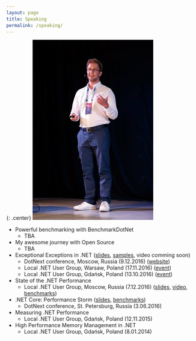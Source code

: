 ```yaml
---
layout: page
title: Speaking
permalink: /speaking/
---
```


{: .center}
![Me speaking](/images/mespeaking.jpg)

* Powerful benchmarking with BenchmarkDotNet
	- TBA
* My awesome journey with Open Source
	- TBA
* Exceptional Exceptions in .NET ([slides](https://assets.contentful.com/9n3x4rtjlya6/NWJyKzBY6iACOw4UYuw0Q/3fea68ae45dbc1741eb3b97f651e73d4/Adam_Sitnik_Exceptional_Exceptions_in_.NET.pdf), [samples](https://github.com/adamsitnik/ExceptionalExceptions), video comming soon)
	- DotNext conference, Moscow, Russia (9.12.2016) ([website](https://dotnext-moscow.ru/talks/exceptional-exceptions-in-net/))
	- Local .NET User Group, Warsaw, Poland (17.11.2016) ([event](https://www.meetup.com/WG-NET/events/235483282/))
	- Local .NET User Group, Gdańsk, Poland (13.10.2016) ([event](https://www.meetup.com/TG-NET/events/234690407/))
* State of the .NET Performance
	- Local .NET User Group, Moscow, Russia (7.12.2016) ([slides](http://www.slideshare.net/yuliafast/adam-sitnik-state-of-the-net-performance), [video](https://www.youtube.com/watch?v=PJbTXiun2qM), [benchmarks](https://github.com/adamsitnik/csharpsevenbenchmarks))
* .NET Core: Performance Storm ([slides](https://dotnext.ru/presentation/1/sitnik.pdf), [benchmarks](https://github.com/adamsitnik/DotNetCorePerformance))
	- DotNext conference, St. Petersburg, Russia (3.06.2016) 
* Measuring .NET Performance
	- Local .NET User Group, Gdańsk, Poland (12.11.2015)
* High Performance Memory Management in .NET
	- Local .NET User Group, Gdańsk, Poland (8.01.2014) 



